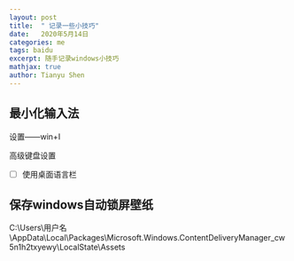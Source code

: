 ```yaml
---
layout: post
title:  " 记录一些小技巧"
date:   2020年5月14日   
categories: me
tags: baidu 
excerpt: 随手记录windows小技巧
mathjax: true
author: Tianyu Shen
---
```






## 最小化输入法

设置——win+I

高级键盘设置

- [ ] 使用桌面语言栏





## 保存windows自动锁屏壁纸

C:\Users\用户名\AppData\Local\Packages\Microsoft.Windows.ContentDeliveryManager_cw5n1h2txyewy\LocalState\Assets